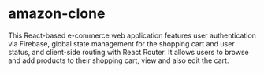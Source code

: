 # amazon-clone
This React-based e-commerce web application features user authentication via Firebase, global state management for the shopping cart and user status, and client-side routing with React Router. It allows users to browse and add products to their shopping cart, view and also edit the cart.
